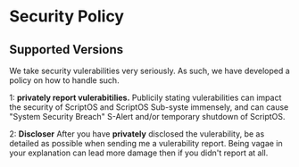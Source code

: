 # Security Policy

## Supported Versions
We take security vulerabilities very seriously. As such, we have developed a policy on how to handle such. 

1: **privately report vulerabitilies.**
Publicily stating vulerabilities can impact the security of ScriptOS and ScriptOS Sub-syste immensely, and can cause "System Security Breach" S-Alert and/or 
temporary shutdown of ScriptOS.

2: **Discloser**
After you have **privately** disclosed the vulerability, be as detailed as possible when sending me a vulerability report. Being vagae in your explanation can lead
more damage then if you didn't report at all.
